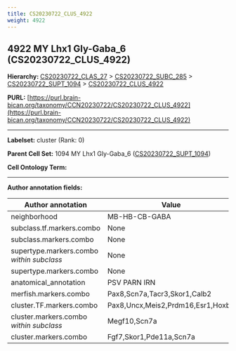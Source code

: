 ```yaml
---
title: CS20230722_CLUS_4922
weight: 4922
---
```

## 4922 MY Lhx1 Gly-Gaba_6 (CS20230722_CLUS_4922)
<b>Hierarchy: </b>
[CS20230722_CLAS_27](../CS20230722_CLAS_27) >
[CS20230722_SUBC_285](../CS20230722_SUBC_285) >
[CS20230722_SUPT_1094](../CS20230722_SUPT_1094) >
[CS20230722_CLUS_4922](../CS20230722_CLUS_4922)

**PURL:** [https://purl.brain-bican.org/taxonomy/CCN20230722/CS20230722_CLUS_4922](https://purl.brain-bican.org/taxonomy/CCN20230722/CS20230722_CLUS_4922)

---


**Labelset:** cluster (Rank: 0)

**Parent Cell Set:** 1094 MY Lhx1 Gly-Gaba_6 ([CS20230722_SUPT_1094](../CS20230722_SUPT_1094))



**Cell Ontology Term:** 

[MARKER GENES.]: #


---

[TRANSFERRED ANNOTATIONS.]: #


[AUTHOR ANNOTATION FIELDS.]: #


**Author annotation fields:**

| Author annotation | Value |
|-------------------|-------|
|neighborhood|MB-HB-CB-GABA|
|subclass.tf.markers.combo|None|
|subclass.markers.combo|None|
|supertype.markers.combo _within subclass_|None|
|supertype.markers.combo|None|
|anatomical_annotation|PSV PARN IRN|
|merfish.markers.combo|Pax8,Scn7a,Tacr3,Skor1,Calb2|
|cluster.TF.markers.combo|Pax8,Uncx,Meis2,Prdm16,Esr1,Hoxb3|
|cluster.markers.combo _within subclass_|Megf10,Scn7a|
|cluster.markers.combo|Fgf7,Skor1,Pde11a,Scn7a|
